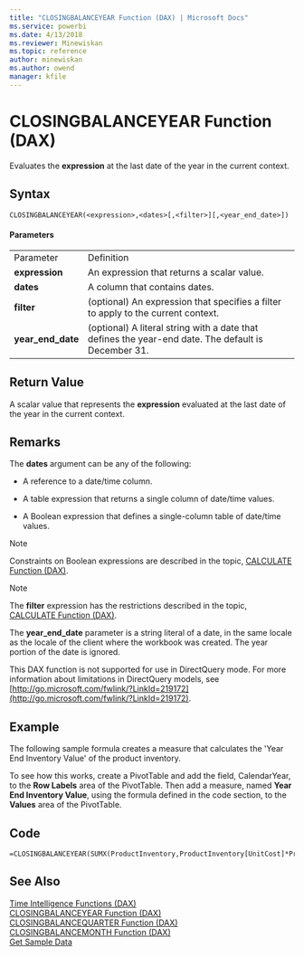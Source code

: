 ```yaml
---
title: "CLOSINGBALANCEYEAR Function (DAX) | Microsoft Docs"
ms.service: powerbi
ms.date: 4/13/2018
ms.reviewer: Minewiskan
ms.topic: reference
author: minewiskan
ms.author: owend
manager: kfile
---
```

# CLOSINGBALANCEYEAR Function (DAX)
Evaluates the **expression** at the last date of the year in the current context.  
  
## Syntax  
  
```  
CLOSINGBALANCEYEAR(<expression>,<dates>[,<filter>][,<year_end_date>])  
```  
  
#### Parameters  
  
|||  
|-|-|  
|Parameter|Definition|  
|**expression**|An expression that returns a scalar value.|  
|**dates**|A column that contains dates.|  
|**filter**|(optional) An expression that specifies a filter to apply to the current context.|  
|**year_end_date**|(optional) A literal string with a date that defines the year-end date. The default is December 31.|  
  
## Return Value  
A scalar value that represents the **expression** evaluated at the last date of the year in the current context.  
  
## Remarks  
The **dates** argument can be any of the following:  
  
-   A reference to a date/time column.  
  
-   A table expression that returns a single column of date/time values.  
  
-   A Boolean expression that defines a single-column table of date/time values.  
  
> [!NOTE]  
> Constraints on Boolean expressions are described in the topic, [CALCULATE Function &#40;DAX&#41;](calculate-function-dax.md).  
  
> [!NOTE]  
> The **filter** expression has the restrictions described in the topic, [CALCULATE Function &#40;DAX&#41;](calculate-function-dax.md).  
  
The **year_end_date** parameter is a string literal of a date, in the same locale as the locale of the client where the workbook was created. The year portion of the date is ignored.  
  
This DAX function is not supported for use in DirectQuery mode. For more information about limitations in DirectQuery models, see  [http://go.microsoft.com/fwlink/?LinkId=219172](http://go.microsoft.com/fwlink/?LinkId=219172).  
  
## Example  
The following sample formula creates a measure that calculates the 'Year End Inventory Value' of the product inventory.  
  
To see how this works, create a PivotTable and add the field, CalendarYear, to the **Row Labels** area of the PivotTable. Then add a measure, named **Year End Inventory Value**, using the formula defined in the code section, to the **Values** area of the PivotTable.  
  
## Code  
  
```  
=CLOSINGBALANCEYEAR(SUMX(ProductInventory,ProductInventory[UnitCost]*ProductInventory[UnitsBalance]),DateTime[DateKey])  
```  
  
## See Also  
[Time Intelligence Functions &#40;DAX&#41;](time-intelligence-functions-dax.md)  
[CLOSINGBALANCEYEAR Function &#40;DAX&#41;](closingbalanceyear-function-dax.md)  
[CLOSINGBALANCEQUARTER Function &#40;DAX&#41;](closingbalancequarter-function-dax.md)  
[CLOSINGBALANCEMONTH Function &#40;DAX&#41;](closingbalancemonth-function-dax.md)  
[Get Sample Data](http://go.microsoft.com/fwlink/?LinkId=164474)  
  
